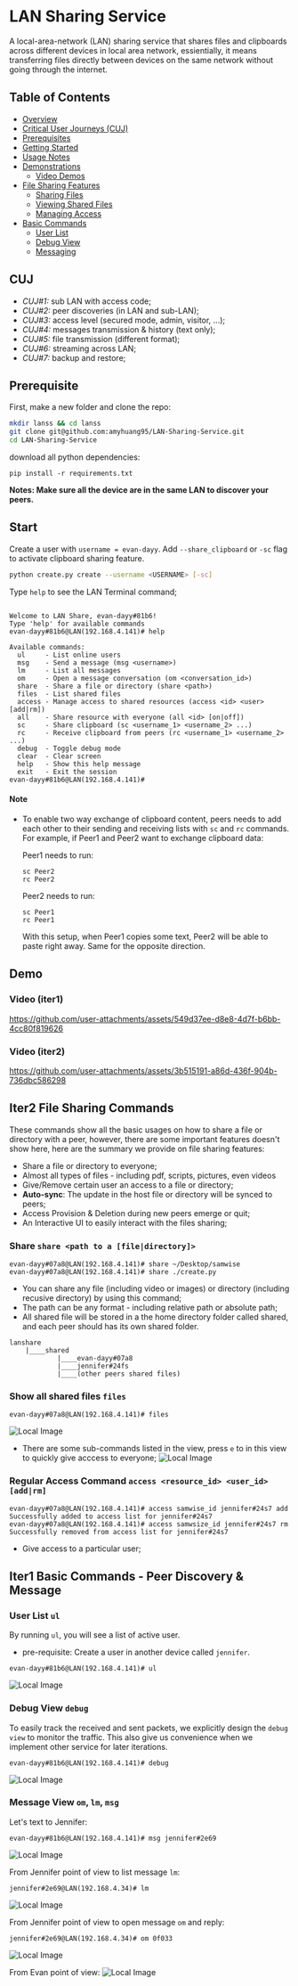 # LAN Sharing Service
A local-area-network (LAN) sharing service that shares files and clipboards across different devices in local area network, essientially, it means transferring files directly between devices on the same network without going through the internet. 

## Table of Contents
- [Overview](#lan-sharing-service)
- [Critical User Journeys (CUJ)](#cuj)
- [Prerequisites](#prerequisite)
- [Getting Started](#start)
- [Usage Notes](#note)
- [Demonstrations](#demo)
  - [Video Demos](#video-iter1)
- [File Sharing Features](#iter2-file-sharing-commands)
  - [Sharing Files](#share-share-path-to-a-filedirectory)
  - [Viewing Shared Files](#show-all-shared-files-files)
  - [Managing Access](#regular-access-command-access-resource_id-user_id-addrm)
- [Basic Commands](#iter1-basic-commands---peer-discovery--message)
  - [User List](#user-list-ul)
  - [Debug View](#debug-view-debug)
  - [Messaging](#message-view-om-lm-msg)

## CUJ
- *CUJ#1:* sub LAN with access code;
- *CUJ#2:* peer discoveries (in LAN and sub-LAN);
- *CUJ#3:* access level (secured mode, admin, visitor, ...);
- *CUJ#4:* messages transmission & history (text only);
- *CUJ#5:* file transmission (different format);
- *CUJ#6:* streaming across LAN;
- *CUJ#7:* backup and restore;

## Prerequisite
First, make a new folder and clone the repo:
```sh
mkdir lanss && cd lanss
git clone git@github.com:amyhuang95/LAN-Sharing-Service.git
cd LAN-Sharing-Service
```

download all python dependencies:

```
pip install -r requirements.txt
```
**Notes: Make sure all the device are in the same LAN to discover your peers.**

## Start
Create a user with `username = evan-dayy`. Add `--share_clipboard` or `-sc` flag to activate clipboard sharing feature.
```sh
python create.py create --username <USERNAME> [-sc]
```
Type `help` to see the LAN Terminal command;
```

Welcome to LAN Share, evan-dayy#81b6!
Type 'help' for available commands
evan-dayy#81b6@LAN(192.168.4.141)# help

Available commands:
  ul     - List online users
  msg    - Send a message (msg <username>)
  lm     - List all messages
  om     - Open a message conversation (om <conversation_id>)
  share  - Share a file or directory (share <path>)
  files  - List shared files
  access - Manage access to shared resources (access <id> <user> [add|rm])
  all    - Share resource with everyone (all <id> [on|off])
  sc     - Share clipboard (sc <username_1> <username_2> ...)
  rc     - Receive clipboard from peers (rc <username_1> <username_2> ...)
  debug  - Toggle debug mode
  clear  - Clear screen
  help   - Show this help message
  exit   - Exit the session
evan-dayy#81b6@LAN(192.168.4.141)#

```

#### Note
* To enable two way exchange of clipboard content, peers needs to add each other to their sending and receiving lists with `sc` and `rc` commands. For example, if Peer1 and Peer2 want to exchange clipboard data:

  Peer1 needs to run:
  ```
  sc Peer2
  rc Peer2
  ```

  Peer2 needs to run:
  ```
  sc Peer1
  rc Peer1
  ```
  With this setup, when Peer1 copies some text, Peer2 will be able to paste right away. Same for the opposite direction. 

## Demo
### Video (iter1) 

https://github.com/user-attachments/assets/549d37ee-d8e8-4d7f-b6bb-4cc80f819626

### Video (iter2) 


https://github.com/user-attachments/assets/3b515191-a86d-436f-904b-736dbc586298


## Iter2 File Sharing Commands

These commands show all the basic usages on how to share a file or directory with a peer, however, there are some important features doesn't show here, here are the summary we provide on file sharing features:
- Share a file or directory to everyone;
- Almost all types of files - including pdf, scripts, pictures, even videos
- Give/Remove certain user an access to a file or directory;
- **Auto-sync**: The update in the host file or directory will be synced to peers;
- Access Provision & Deletion during new peers emerge or quit;
- An Interactive UI to easily interact with the files sharing;

### Share `share <path to a [file|directory]>`
```
evan-dayy#07a8@LAN(192.168.4.141)# share ~/Desktop/samwise
evan-dayy#07a8@LAN(192.168.4.141)# share ./create.py
```
- You can share any file (including video or images) or directory (including recusive directory) by using this command;
- The path can be any format - including relative path or absolute path;
- All shared file will be stored in a the home directory folder called shared, and each peer should has its own shared folder.
```
lanshare
    |____shared
            |____evan-dayy#07a8
            |____jennifer#24fs
            |____(other peers shared files)
```

### Show all shared files `files`
```
evan-dayy#07a8@LAN(192.168.4.141)# files
```
![Local Image](assets/files.png)

- There are some sub-commands listed in the view, press `e` to in this view to quickly give acccess to everyone;
![Local Image](assets/files2.png)


### Regular Access Command `access <resource_id> <user_id> [add|rm]` 
```
evan-dayy#07a8@LAN(192.168.4.141)# access samwise_id jennifer#24s7 add
Successfully added to access list for jennifer#24s7
evan-dayy#07a8@LAN(192.168.4.141)# access samwsize_id jennifer#24s7 rm
Successfully removed from access list for jennifer#24s7
```
- Give access to a particular user; 

## Iter1 Basic Commands - Peer Discovery & Message
### User List `ul`
By running `ul`, you will see a list of active user.

- pre-requisite: Create a user in another device called `jennifer`.
 
```
evan-dayy#81b6@LAN(192.168.4.141)# ul
```
![Local Image](assets/user_list.png)


### Debug View `debug`

To easily track the received and sent packets, we explicitly design the `debug view` to monitor the traffic. This also give us convenience when we implement other service for later iterations.

```
evan-dayy#81b6@LAN(192.168.4.141)# debug
```
![Local Image](assets/debug_view.png)


### Message View `om`, `lm`, `msg`
Let's text to Jennifer:
```
evan-dayy#81b6@LAN(192.168.4.141)# msg jennifer#2e69
```
![Local Image](assets/message_u1.png)

From Jennifer point of view to list message `lm`:
```
jennifer#2e69@LAN(192.168.4.34)# lm
```
![Local Image](assets/message_u2.png)

From Jennifer point of view to open message `om` and reply:
```
jennifer#2e69@LAN(192.168.4.34)# om 0f033
```
![Local Image](assets/message_u3.png)

From Evan point of view:
![Local Image](assets/message_u4.png)